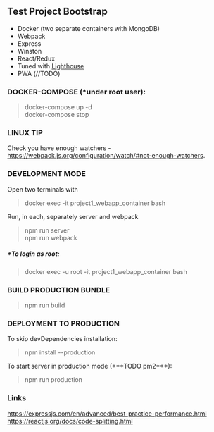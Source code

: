 ## Test Project Bootstrap

- Docker (two separate containers with MongoDB)
- Webpack
- Express
- Winston
- React/Redux
- Tuned with [Lighthouse](https://developers.google.com/web/tools/lighthouse)
- PWA (//TODO)

### DOCKER-COMPOSE (\*under root user):

> docker-compose up -d  
> docker-compose stop

### LINUX TIP

Check you have enough watchers - https://webpack.js.org/configuration/watch/#not-enough-watchers.

### DEVELOPMENT MODE

Open two terminals with

> docker exec -it project1_webapp_container bash

Run, in each, separately server and webpack

> npm run server  
> npm run webpack

##### \*To login as root:

> docker exec -u root -it project1_webapp_container bash

### BUILD PRODUCTION BUNDLE

> npm run build

### DEPLOYMENT TO PRODUCTION

To skip devDependencies installation:

> npm install --production

To start server in production mode (\*\*\*TODO pm2\*\*\*):

> npm run production

### Links

https://expressjs.com/en/advanced/best-practice-performance.html
https://reactjs.org/docs/code-splitting.html
